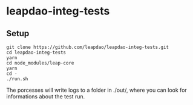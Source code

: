 # leapdao-integ-tests

## Setup
```
git clone https://github.com/leapdao/leapdao-integ-tests.git
cd leapdao-integ-tests
yarn
cd node_modules/leap-core
yarn
cd -
./run.sh
```
The porcesses will write logs to a folder in ./out/, where you can look for informations about the test run.
